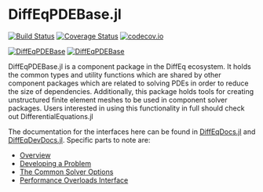 # DiffEqPDEBase.jl

[![Build Status](https://github.com/SciML/DiffEqPDEBase.jl/workflows/CI/badge.svg)](https://github.com/SciML/DiffEqPDEBase.jl/actions?query=workflow%3ACI)
[![Coverage Status](https://coveralls.io/repos/JuliaDiffEq/DiffEqPDEBase.jl/badge.svg?branch=master&service=github)](https://coveralls.io/github/JuliaDiffEq/DiffEqPDEBase.jl?branch=master)
[![codecov.io](http://codecov.io/github/JuliaDiffEq/DiffEqPDEBase.jl/coverage.svg?branch=master)](http://codecov.io/github/JuliaDiffEq/DiffEqPDEBase.jl?branch=master)

[![DiffEqPDEBase](http://pkg.julialang.org/badges/DiffEqPDEBase_0.5.svg)](http://pkg.julialang.org/?pkg=DiffEqPDEBase)
[![DiffEqPDEBase](http://pkg.julialang.org/badges/DiffEqPDEBase_0.6.svg)](http://pkg.julialang.org/?pkg=DiffEqPDEBase)

DiffEqPDEBase.jl is a component package in the DiffEq ecosystem. It holds the
common types and utility functions which are shared by other component packages
which are related to solving PDEs in order to reduce the size of dependencies.
Additionally, this package holds tools for creating unstructured finite element
meshes to be used in component solver packages.
Users interested in using this functionality in full should check out DifferentialEquations.jl

The documentation for the interfaces here can be found in [DiffEqDocs.jl](https://juliadiffeq.github.io/DiffEqDocs.jl/latest/) and [DiffEqDevDocs.jl](https://juliadiffeq.github.io/DiffEqDevDocs.jl/latest/). Specific parts to note are:

- [Overview](https://juliadiffeq.github.io/DiffEqDevDocs.jl/latest/contributing/ecosystem_overview.html)
- [Developing a Problem](https://juliadiffeq.github.io/DiffEqDevDocs.jl/latest/contributing/defining_problems.html)
- [The Common Solver Options](https://juliadiffeq.github.io/DiffEqDocs.jl/latest/basics/common_solver_opts.html)
- [Performance Overloads Interface](https://juliadiffeq.github.io/DiffEqDocs.jl/latest/features/performance_overloads.html)
